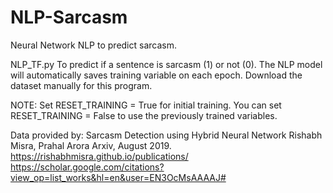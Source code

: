 # NLP-Sarcasm
Neural Network NLP to predict sarcasm.

 NLP_TF.py
 To predict if a sentence is sarcasm (1) or not (0).
 The NLP model will automatically saves training variable on each epoch.
 Download the dataset manually for this program.

  NOTE:
  Set RESET_TRAINING  =   True for initial training.
  You can set RESET_TRAINING  =   False to use the previously trained variables.

 Data provided by:
 Sarcasm Detection using Hybrid Neural Network
 Rishabh Misra, Prahal Arora
 Arxiv, August 2019.
 https://rishabhmisra.github.io/publications/
 https://scholar.google.com/citations?view_op=list_works&hl=en&user=EN3OcMsAAAAJ#
